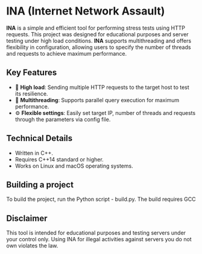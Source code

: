 # INA (Internet Network Assault)

**INA** is a simple and efficient tool for performing stress tests using HTTP requests. This project was designed for educational purposes and server testing under high load conditions. **INA** supports multithreading and offers flexibility in configuration, allowing users to specify the number of threads and requests to achieve maximum performance.

## Key Features
- 🚀 **High load**: Sending multiple HTTP requests to the target host to test its resilience.
- 🧵 **Multithreading**: Supports parallel query execution for maximum performance.
- ⚙️ **Flexible settings**: Easily set target IP, number of threads and requests through the parameters via config file.

## Technical Details
- Written in C++.
- Requires C++14 standard or higher.
- Works on Linux and macOS operating systems.

## Building a project
To build the project, run the Python script - build.py. The build requires GCC

## Disclaimer
This tool is intended for educational purposes and testing servers under your control only. Using INA for illegal activities against servers you do not own violates the law.

